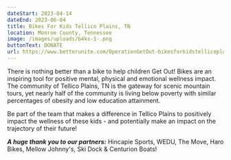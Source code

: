 ```yaml
---
dateStart: 2023-04-14
dateEnd: 2023-06-04
title: Bikes For Kids Tellico Plains, TN
location: Monroe County, Tennessee
image: /images/uploads/b4ks-1-.png
buttonText: DONATE
url: https://www.betterunite.com/OperationGetOut-bikesforkidstellicoplainstn
---
```

T﻿here is nothing better than a bike to help children Get Out! Bikes are an inspiring tool for positive mental, physical and emotional wellness impact. The community of Tellico Plains, TN is the gateway for scenic mountain tours, yet nearly half of the community is living below poverty with similar percentages of obesity and low education attainment. 

B﻿e part of the team that makes a difference in Tellico Plains to positively impact the wellness of these kids - and potentially make an impact on the trajectory of their future! 

***A﻿ huge thank you to our partners:*** Hincapie Sports, WEDU, The Move, Haro Bikes, Mellow Johnny's, Ski Dock & Centurion Boats!